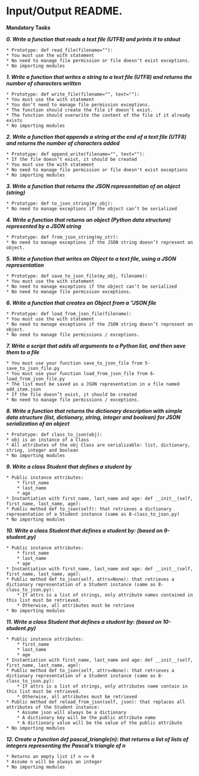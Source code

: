 # Input/Output README.

**Mandatory Tasks**

***0. Write a function that reads a text file (UTF8) and prints it to stdout***

	* Prototype: def read_file(filename=""):
	* You must use the with statement
	* No need to manage file permission or file doesn't exist exceptions.
	* No importing modules

***1. Write a function that writes a string to a text file (UTF8) and returns the number of characters written***

	* Prototype: def write_file(filename="", text=""):
	* You must use the with statement
	* You don’t need to manage file permission exceptions.
	* The function should create the file if doesn’t exist.
	* The function should overwrite the content of the file if it already exists
	* No importing modules

***2. Write a function that appends a string at the end of a text file (UTF8) and returns the number of characters added***

	* Prototype: def append_write(filename="", text=""):
	* If the file doesn’t exist, it should be created
	* You must use the with statement
	* No need to manage file permission or file doesn't exist exceptions
	* No importing modules

***3. Write a function that returns the JSON representation of an object (string)***

	* Prototype: def to_json_string(my_obj): 
	* No need to manage exceptions if the object can’t be serialized

***4. Write a function that returns an object (Python data structure) represented by a JSON string***

	* Prototype: def from_json_string(my_str):
	* No need to manage exceptions if the JSON string doesn’t represent an object.

***5. Write a function that writes an Object to a text file, using a JSON representation***

	* Prototype: def save_to_json_file(my_obj, filename):
	* You must use the with statement
	* No need to manage exceptions if the object can’t be serialized
	* No need to manage file permission exceptions.

***6. Write a function that creates an Object from a “JSON file***

	* Prototype: def load_from_json_file(filename):
	* You must use the with statement
	* No need to manage exceptions if the JSON string doesn’t represent an object.
	* No need to manage file permissions / exceptions.

***7. Write a script that adds all arguments to a Python list, and then save them to a file***

	* You must use your function save_to_json_file from 5-save_to_json_file.py
	* You must use your function load_from_json_file from 6-load_from_json_file.py
	* The list must be saved as a JSON representation in a file named add_item.json
	* If the file doesn’t exist, it should be created
	* No need to manage file permissions / exceptions.

***8. Write a function that returns the dictionary description with simple data structure (list, dictionary, string, integer and boolean) for JSON serialization of an object***

	* Prototype: def class_to_json(obj):
	* obj is an instance of a Class
	* All attributes of the obj Class are serializable: list, dictionary, string, integer and boolean
	* No importing modules

***9. Write a class Student that defines a student by***

	* Public instance attributes:
		* first_name
		* last_name
		* age
	* Instantiation with first_name, last_name and age: def __init__(self, first_name, last_name, age):
	* Public method def to_json(self): that retrieves a dictionary representation of a Student instance (same as 8-class_to_json.py)
	* No importing modules

***10. Write a class Student that defines a student by: (based on 9-student.py)***

	* Public instance attributes:
		* first_name
		* last_name
		* age
	* Instantiation with first_name, last_name and age: def __init__(self, first_name, last_name, age):
	* Public method def to_json(self, attrs=None): that retrieves a dictionary representation of a Student instance (same as 8-class_to_json.py):
		* If attrs is a list of strings, only attribute names contained in this list must be retrieved.
		* Otherwise, all attributes must be retrieve
	* No importing modules

***11. Write a class Student that defines a student by: (based on 10-student.py)***

	* Public instance attributes:
		* first_name
		* last_name
		* age
	* Instantiation with first_name, last_name and age: def __init__(self, first_name, last_name, age):
	* Public method def to_json(self, attrs=None): that retrieves a dictionary representation of a Student instance (same as 8-class_to_json.py):
		* If attrs is a list of strings, only attributes name contain in this list must be retrieved.
		* Otherwise, all attributes must be retrieved
	* Public method def reload_from_json(self, json): that replaces all attributes of the Student instance:
		* Assume json will always be a dictionary
		* A dictionary key will be the public attribute name
		* A dictionary value will be the value of the public attribute
	* No importing modules

***12. Create a function def pascal_triangle(n): that returns a list of lists of integers representing the Pascal’s triangle of n***

	* Returns an empty list if n <= 0
	* Assume n will be always an integer
	* No importing modules
